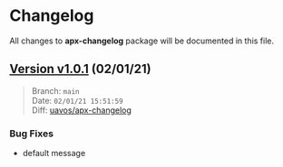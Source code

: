 # Changelog

All changes to **apx-changelog** package will be documented in this file.

## [Version v1.0.1](https://github.com/uavos/apx-changelog/releases/tag/release-1.0.1) (02/01/21)

> Branch: `main`\
> Date: `02/01/21 15:51:59`\
> Diff: [uavos/apx-changelog](https://github.com/uavos/apx-changelog/compare/v1.0...9e070bcf1935813896b268aeea426985d74f4aa8)

### Bug Fixes
 * default message

